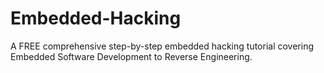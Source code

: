# Embedded-Hacking
A FREE comprehensive step-by-step embedded hacking tutorial covering Embedded Software Development to Reverse Engineering.
